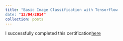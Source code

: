 ```yaml
---
title: "Basic Image Classification with Tensorflow
date: "12/04/2014"
collection: posts
---
```


I successfully completed this certification[here](https://customer-academy.databricks.com/learn/course/1321/fundamentals-of-the-databricks-lakehouse-platform-accreditation?generated_by=719505&hash=f1aa4ffb846501f936e074c46e6114e8a6ace938)